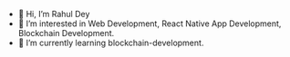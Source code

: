 - 👋 Hi, I’m Rahul Dey
- 👀 I’m interested in Web Development, React Native App Development, Blockchain Development.
- 🌱 I’m currently learning blockchain-development.
<!--- 
- 💞️ I’m looking to collaborate on ...
- 📫 How to reach me ...
--->
<!---
Rahul8320/Rahul8320 is a ✨ special ✨ repository because its `README.md` (this file) appears on your GitHub profile.
You can click the Preview link to take a look at your changes.
--->
